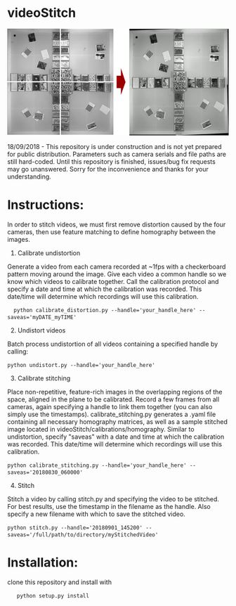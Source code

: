 # videoStitch

<p align="center">
  <img src=https://github.com/dbath/videoStitch/blob/master/img.png>
</p>


18/09/2018 - This repository is under construction and is not yet prepared for public distribution. Parameters such as camera serials and file paths are still hard-coded.  Until this repository is finished, issues/bug fix requests may go unanswered. Sorry for the inconvenience and thanks for your understanding. 


# Instructions:

In order to stitch videos, we must first remove distortion caused by the four cameras, then use feature matching to define homography between the images.

1. Calibrate undistortion

Generate a video from each camera recorded at ~1fps with a checkerboard pattern moving around the image. Give each video a common handle so we know which videos to calibrate together. Call the calibration protocol and specify a date and time at which the calibration was recorded. This date/time will determine which recordings will use this calibration.

      python calibrate_distortion.py --handle='your_handle_here' --saveas='myDATE_myTIME'
      
2. Undistort videos

Batch process undistortion of all videos containing a specified handle by calling: 

    python undistort.py --handle='your_handle_here'

3. Calibrate stitching

Place non-repetitive, feature-rich images in the overlapping regions of the space, aligned in the plane to be calibrated. Record a few frames from all cameras, again specifying a handle to link them together (you can also simply use the timestamps). calibrate_stitching.py generates a .yaml file containing all necessary homography matrices, as well as a sample stitched image located in videoStitch/calibrations/homography. Similar to undistortion, specify "saveas" with a date and time at which the calibration was recorded. This date/time will determine which recordings will use this calibration.


    python calibrate_stitching.py --handle='your_handle_here' --saveas='20180830_060000'
    
    
4. Stitch

Stitch a video by calling stitch.py and specifying the video to be stitched. For best results, use the timestamp in the filename as the handle. Also specify a new filename with which to save the stitched video. 

    python stitch.py --handle='20180901_145200' --saveas='/full/path/to/directory/myStitchedVideo'
    

    
    
    

# Installation: 

clone this repository and install with 
       
       python setup.py install

      
      

    
